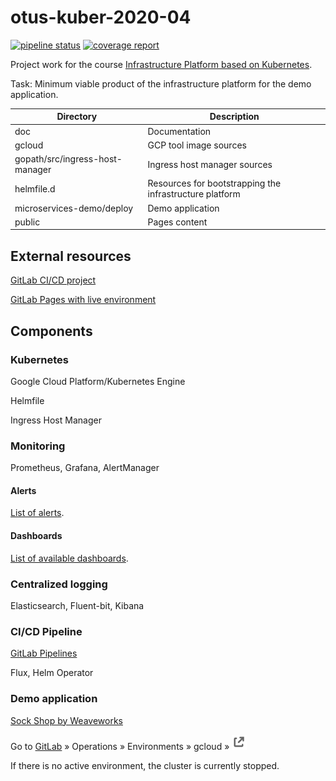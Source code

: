 # otus-kuber-2020-04

[![pipeline status](https://gitlab.com/kshuleshov/otus-kuber-2020-04/badges/master/pipeline.svg)](https://gitlab.com/kshuleshov/otus-kuber-2020-04/-/commits/master)
[![coverage report](https://gitlab.com/kshuleshov/otus-kuber-2020-04/badges/master/coverage.svg)](https://gitlab.com/kshuleshov/otus-kuber-2020-04/-/commits/master)

Project work for the course [Infrastructure Platform based on Kubernetes](https://otus.ru/learning/51674/).

Task: Minimum viable product of the infrastructure platform for the demo application.

| Directory | Description |
| --------- | ----------- |
| doc | Documentation |
| gcloud | GCP tool image sources |
| gopath/src/ingress-host-manager | Ingress host manager sources |
| helmfile.d | Resources for bootstrapping the infrastructure platform |
| microservices-demo/deploy | Demo application |
| public | Pages content |

## External resources

[GitLab CI/CD project](https://gitlab.com/kshuleshov/otus-kuber-2020-04)

[GitLab Pages with live environment](https://kshuleshov.gitlab.io/otus-kuber-2020-04/)

## Components
### Kubernetes

Google Cloud Platform/Kubernetes Engine

Helmfile

Ingress Host Manager

### Monitoring

Prometheus, Grafana, AlertManager

#### Alerts

[List of alerts](doc/alerts.md).

#### Dashboards

[List of available dashboards](doc/dashboards.md).

### Centralized logging

Elasticsearch, Fluent-bit, Kibana

### CI/CD Pipeline

[GitLab Pipelines](https://gitlab.com/kshuleshov/otus-kuber-2020-04/-/pipelines)

Flux, Helm Operator

### Demo application

[Sock Shop by Weaveworks](https://microservices-demo.github.io/)

Go to [GitLab](https://gitlab.com/kshuleshov/otus-kuber-2020-04) »
Operations »
Environments »
gcloud »
![Open live environment](doc/gitlab-external-link.png)

If there is no active environment, the cluster is currently stopped.

